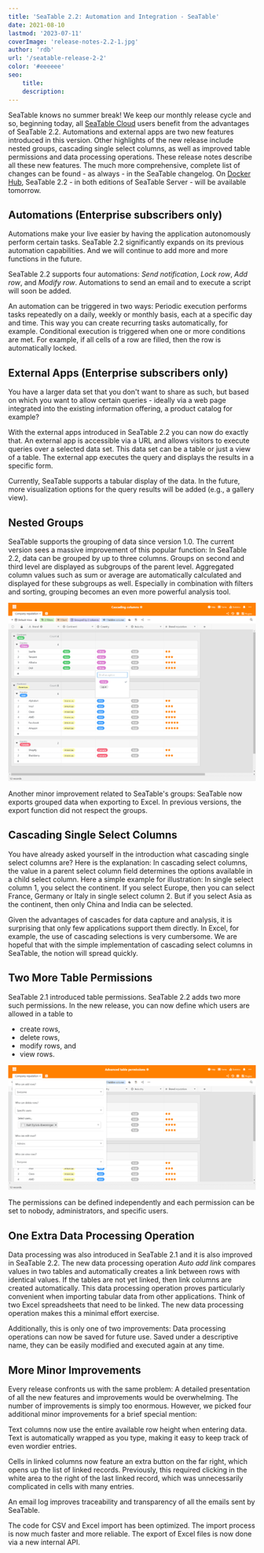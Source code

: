 ```yaml
---
title: 'SeaTable 2.2: Automation and Integration - SeaTable'
date: 2021-08-10
lastmod: '2023-07-11'
coverImage: 'release-notes-2.2-1.jpg'
author: 'rdb'
url: '/seatable-release-2-2'
color: '#eeeeee'
seo:
    title:
    description:
---
```


SeaTable knows no summer break! We keep our monthly release cycle and so, beginning today, all [SeaTable Cloud](https://cloud.seatable.io) users benefit from the advantages of SeaTable 2.2. Automations and external apps are two new features introduced in this version. Other highlights of the new release include nested groups, cascading single select columns, as well as improved table permissions and data processing operations. These release notes describe all these new features. The much more comprehensive, complete list of changes can be found - as always - in the SeaTable changelog. On [Docker Hub](https://hub.docker.com/u/seatable/), SeaTable 2.2 - in both editions of SeaTable Server - will be available tomorrow.

## Automations (Enterprise subscribers only)

Automations make your live easier by having the application autonomously perform certain tasks. SeaTable 2.2 significantly expands on its previous automation capabilities. And we will continue to add more and more functions in the future.

SeaTable 2.2 supports four automations: _Send notification_, _Lock row_, _Add row_, and _Modify row_. Automations to send an email and to execute a script will soon be added.

An automation can be triggered in two ways: Periodic execution performs tasks repeatedly on a daily, weekly or monthly basis, each at a specific day and time. This way you can create recurring tasks automatically, for example. Conditional execution is triggered when one or more conditions are met. For example, if all cells of a row are filled, then the row is automatically locked.

## External Apps (Enterprise subscribers only)

You have a larger data set that you don't want to share as such, but based on which you want to allow certain queries - ideally via a web page integrated into the existing information offering, a product catalog for example?

With the external apps introduced in SeaTable 2.2 you can now do exactly that. An external app is accessible via a URL and allows visitors to execute queries over a selected data set. This data set can be a table or just a view of a table. The external app executes the query and displays the results in a specific form.

Currently, SeaTable supports a tabular display of the data. In the future, more visualization options for the query results will be added (e.g., a gallery view).

## Nested Groups

SeaTable supports the grouping of data since version 1.0. The current version sees a massive improvement of this popular function: In SeaTable 2.2, data can be grouped by up to three columns. Groups on second and third level are displayed as subgroups of the parent level. Aggregated column values such as sum or average are automatically calculated and displayed for these subgroups as well. Especially in combination with filters and sorting, grouping becomes an even more powerful analysis tool.

![Cascading columns and nested groups](Cascading-columns.png)

Another minor improvement related to SeaTable's groups: SeaTable now exports grouped data when exporting to Excel. In previous versions, the export function did not respect the groups.

## Cascading Single Select Columns

You have already asked yourself in the introduction what cascading single select columns are? Here is the explanation: In cascading select columns, the value in a parent select column field determines the options available in a child select column. Here a simple example for illustration: In single select column 1, you select the continent. If you select Europe, then you can select France, Germany or Italy in single select column 2. But if you select Asia as the continent, then only China and India can be selected.

Given the advantages of cascades for data capture and analysis, it is surprising that only few applications support them directly. In Excel, for example, the use of cascading selections is very cumbersome. We are hopeful that with the simple implementation of cascading select columns in SeaTable, the notion will spread quickly.

## Two More Table Permissions

SeaTable 2.1 introduced table permissions. SeaTable 2.2 adds two more such permissions. In the new release, you can now define which users are allowed in a table to

- create rows,
- delete rows,
- modify rows, and
- view rows.

![Advanced table permissions](Advanced-table-permissions.png)

The permissions can be defined independently and each permission can be set to nobody, administrators, and specific users.

## One Extra Data Processing Operation

Data processing was also introduced in SeaTable 2.1 and it is also improved in SeaTable 2.2. The new data processing operation _Auto add link_ compares values in two tables and automatically creates a link between rows with identical values. If the tables are not yet linked, then link columns are created automatically. This data processing operation proves particularly convenient when importing tabular data from other applications. Think of two Excel spreadsheets that need to be linked. The new data processing operation makes this a minimal effort exercise.

Additionally, this is only one of two improvements: Data processing operations can now be saved for future use. Saved under a descriptive name, they can be easily modified and executed again at any time.

## More Minor Improvements

Every release confronts us with the same problem: A detailed presentation of all the new features and improvements would be overwhelming. The number of improvements is simply too enormous. However, we picked four additional minor improvements for a brief special mention:

Text columns now use the entire available row height when entering data. Text is automatically wrapped as you type, making it easy to keep track of even wordier entries.

Cells in linked columns now feature an extra button on the far right, which opens up the list of linked records. Previously, this required clicking in the white area to the right of the last linked record, which was unnecessarily complicated in cells with many entries.

An email log improves traceability and transparency of all the emails sent by SeaTable.

The code for CSV and Excel import has been optimized. The import process is now much faster and more reliable. The export of Excel files is now done via a new internal API.
